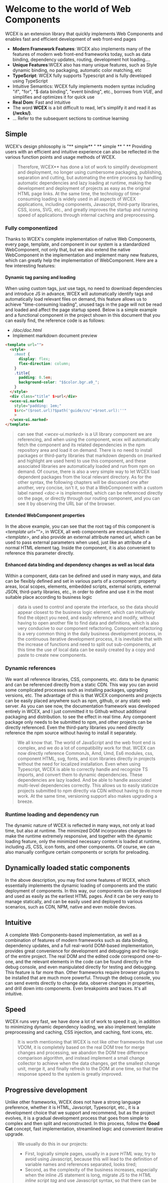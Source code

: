 <!--DESC: {"icon":"explore"} -->
<p align=center><svg width=8em src="/logo.svg" ></svg></p>


# Welcome to the world of Web Components

WCEX is an extension library that quickly implements Web Components and enables fast and efficient development of web front-end pages

- **Modern Framework Features**: WCEX also implements many of the features of modern web front-end frameworks today, such as data binding, dependency updates, routing, development hot loading....
- **Unique Features**:WCEX also has many unique features, such as Style dynamic binding, no packaging, automatic color matching, etc
- **TypeScript**: WCEX fully supports Typescript and is fully developed using TypeScript
- Intuitive Semantics: WCEX fully implements modern syntax including "if", "for", "$ data binding", "event binding", etc., borrows from *VUE*, and simplifies and optimizes it for quick use
- **Real Dom**: Fast and intuitive
- The word **WCEX** is a bit difficult to read, let's simplify it and read it as **(/wɛks/)**.
- ... Refer to the subsequent sections to continue learning

## Simple

WCEX's design philosophy is "** simple** " ** simple ** " **
Providing users with an efficient and intuitive experience can also be reflected in the various function points and usage methods of WCEX.

> Therefore, WCEX** has done a lot of work to simplify development and deployment, no longer using cumbersome packaging, publishing, separation and cutting, but automating the entire process by handling automatic dependencies and lazy loading at runtime, making the development and deployment of projects as easy as the original HTML page links. At the same time, the technology of time-consuming loading is widely used in all aspects of WCEX applications, including components, Javascript, third-party libraries, CSS, icons, SVG, etc., and greatly improves the startup and running speed of applications through internal caching and preprocessing.

### Fully componentized

Thanks to WCEX's complete implementation of native Web Components, every page, template, and component in our system is a standardized WebComponent, not only that, but we also extend the native WebComponent in the implementation and implement many new features, which can greatly help the implementation of WebComponent. Here are a few interesting features:

#### Dynamic tag parsing and loading

When using custom tags, just use tags, no need to download dependencies and introduce JS in advance, WCEX will automatically identify tags and automatically load relevant files on demand, this feature allows us to achieve "time-consuming loading", unused tags in the page will not be read and loaded and affect the page startup speed. Below is a simple example and a functional component in the project shown in this document that you can easily find, the reference code is as follows:
- _/doc/doc.html_
- Implement markdown document preview
```html
<template url="">
  <style>
    :host {
      display: flex;
      flex-direction: column;
    }
    .title{
      padding: 0.5em;
      background-color: "$$color.bgr.a9_";
    }
  </style>
  <div class="title" $>url</div>
  <wcex-ui.marked 
    style="padding: 1em;" 
    $src="($root.url)?$path('guide/cn/'+$root.url):''"
    >
  </wcex-ui.marked>
</template>
```

> can see that _\<wcex-ui.marked\>_ is a UI library component we are referencing, and when using the component, wcex will automatically fetch the component and its related dependencies in the npm repository area and load it on demand. There is no need to install packages or third-party libraries that markdown depends on (marked and highlight are used here) to use this component, and these associated libraries are automatically loaded and run from npm on demand. Of course, there is also a very simple way to let WCEX load dependent packages from the local relevant directory. As for the other syntax, the following chapters will be discussed one after another, very concise, isn't it, so that a WebComponent with a custom label named _\<doc-\>_ is implemented, which can be referenced directly on the page, or directly through our routing component, and you can see it by observing the URL bar of the browser.

#### Extended WebComponent properties
In the above example, you can see that the root tag of this component is _\<template url=""\>_, in WCEX, all web components are encapsulated in _\<template\>_, and also provide an external attribute named _url_, which can be used to pass external parameters when used, just like an attribute of a normal HTML element tag. Inside the component, it is also convenient to reference this parameter directly.


#### Enhanced data binding and dependency changes as well as local data
Within a component, data can be defined and used in many ways, and data can be flexibly defined and set in various parts of a component: property areas, local scopes, elements, embedded scripts, external scripts, external JSON, third-party libraries, etc., in order to define and use it in the most suitable place according to business logic
> data is used to control and operate the interface, so the data should appear closest to the business logic element, which can intuitively find the object you need, and easily reference and modify, without having to open another file to find data and definitions, which is also very conducive to our component refactoring. Component refactoring is a very common thing in the daily business development process, in the continuous iterative development process, it is inevitable that with the increase of functions and need to split out sub-components, at this time the use of local data can be easily created by a copy and paste to create new components.

### Dynamic references
We want all reference libraries, CSS, components, etc. data to be dynamic and can be referenced directly from a static CDN. This way you can avoid some complicated processes such as installing packages, upgrading versions, etc. The advantage of this is that WCEX components and projects can be easily placed anywhere such as npm, github, or any static web server. As you can see now, the documentation framework was developed entirely in WCEX, and I just committed it to Github without additional packaging and distribution. to see the effect in real time. Any component package only needs to be submitted to npm, and other projects can be directly referenced. Even the third-party libraries you need directly reference the npm source without having to install it separately.

> We all know that. The world of JavaScript and the web front end is complex, and we do a lot of compatibility work for that. WCEX can now directly reference CommonJs, Amd, Umd, Es6 modules, css, component HTML, svg, fonts, and icon libraries directly in projects without the need for localized installation. Even when using Typescript, WCEX is able to correctly handle and recognize TS imports, and convert them to dynamic dependencies. These dependencies are lazy loaded. And be able to handle associated multi-level dependencies correctly. This allows us to easily staticize projects submitted to npm directly via CDN without having to do more work. At the same time, versioning support also makes upgrading a breeze.

### Runtime loading and dependency run
The dynamic nature of WCEX is reflected in many ways, not only at load time, but also at runtime. The minimized DOM incorporates changes to make the runtime extremely responsive, and together with the dynamic loading feature, only the minimized necessary content is loaded at runtime, including JS, CSS, icon fonts, and other components. Of course, we can also manually configure certain components or scripts for preloading.

## Dynamically loaded static components
In the above description, you may find some features of WCEX, which essentially implements the dynamic loading of components and the static deployment of components. In this way, our components can be developed and used as easily as the earliest HTML pages. And it can be very easy to manage statically, and can be easily used and deployed to various scenarios, such as CDN, NPM, native and even mobile devices.

## Intuitive
A complete Web Components-based implementation, as well as a combination of features of modern frameworks such as data binding, dependency updates, and a full real-world DOM-based implementation, provides great convenience for development and debugging and the logic of the entire project. The real DOM and the edited code correspond one-to-one, and the relevant elements in the code can be found directly in the debug console, and even manipulated directly for testing and debugging. This feature is far more than. Other frameworks require browser plugins to be installed that are much more powerful. Through the debug console, you can send events directly to change data, observe changes in properties, and drill down into components. Even breakpoints and traces. It's all intuitive.

## Speed
WCEX runs very fast, we have done a lot of work to speed it up, in addition to minimizing dynamic dependency loading, we also implement template preprocessing and caching, CSS injection, and caching, font icons, etc.
> It is worth mentioning that WCEX is not like other frameworks that use VDOM, it is completely based on the real DOM tree for merge changes and processing, we abandon the DOM tree difference comparison algorithm, and instead implement a small change collector to achieve when the data changes, get the smallest change unit, merge it, and finally refresh to the DOM at one time, so that the response speed to the system is greatly improved.

## Progressive development
Unlike other frameworks, WCEX does not have a strong language preference, whether it is HTML, Javscript, Typescript, etc., it is a development choice that we support and recommend, but as the project evolves, it is a gradual development process that goes from simple to complex and then split and reconstructed. In this process, follow the **Good Cat** concept, fast implementation, streamlined logic and convenient iterative upgrade.

> We usually do this in our projects:
> - First, logically simple pages, usually in a pure _HTML_ way, try to avoid using Javascript, because this will lead to the definition of variable names and references separated, looks tired;
> - Second, as the complexity of the business increases, especially when the inline JS statement is long, migrate JS to the _HTML inline script tag_ and use Javascript syntax, so that there can be basic syntax checking and better formatting;
> - Third, as the business further increases and the number of lines of code increases, we generally control _inlining JavaScript_ Within 50 lines, Js is split into independent Typescript files and completes the type. With the support of _WCEX_, this work would be easy;
> - Finally, the component is further large, and this is when the component is split independently



## Low cost delivery
The life cycle of a software product is more complex, WCEX considers how to achieve overall simplification and optimization in the entire life cycle of the software product, including from the development and debugging chain. Test deployment releases, and subsequent changes. Version iteration and many other links. Optimize and simplify these links. It can greatly improve the efficiency of our development. This reduces the cost of the entire software development cycle. Therefore, many of the features we design are related to these. In the following chapters. You'll probably see some interesting apps in each step.
> For example, based on the characteristics of dynamic dependencies and loading, multi-component modules and multi-person collaborative network collaborative hot updates can be achieved in team development, and these updates are based on local refreshes. Everyone's changes are reflected in your live preview in real time

> Through the feature of WCEX static components, you can even directly use npm and GitHub as your personal blog, so that there is no need for servers and no traffic fees, how good.

> This document does just that, with frameworks and components written in WCEX, references some ready-made third-party packages on NPM, and some content is written in markdown. It was eventually released directly to NPM, through a public free CDN, which is what can be seen now.

## Other
There is a small button in the upper right corner, you can experience the characteristics of WCEX _Semantic Real-time Color Matching_, choose your favorite color.

In addition, you can see that this document uses special Chinese fonts, and WCEX also implements time-consuming loading of Chinese large fonts. The usability to use a variety of Chinese fonts in the browser is greatly improved, and the details of font loading can be seen in the debugging console, and the use of this Chinese font does not depend on other third-party API services are also completely static and support offline, and there will be a chapter dedicated to the support and optimization of Chinese font loading Reference project: [https://github.com/wc-ex/cn-fontsource]( https://github.com/wc-ex/cn-fontsource)
